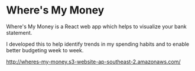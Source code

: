 # Where's My Money

Where's My Money is a React web app which helps to visualize your bank statement.

I developed this to help identify trends in my spending habits and to enable better budgeting week to week.

http://wheres-my-money.s3-website-ap-southeast-2.amazonaws.com/
